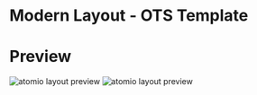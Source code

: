 # Modern Layout - OTS Template

# Preview
![atomio layout preview](https://github.com/idontreallywolf/ots_layouts/blob/atomio_layout/img/prev1.png)
![atomio layout preview](https://github.com/idontreallywolf/ots_layouts/blob/atomio_layout/img/prev2.png)
